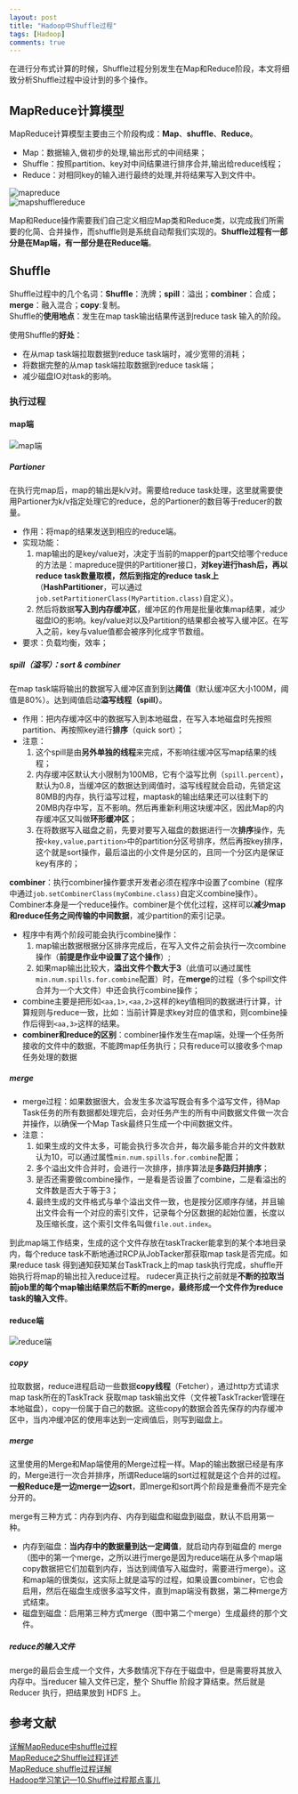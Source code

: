 ```yaml
---
layout: post
title: "Hadoop中Shuffle过程"
tags: [Hadoop]
comments: true
---
```


在进行分布式计算的时候，Shuffle过程分别发生在Map和Reduce阶段，本文将细致分析Shuffle过程中设计到的多个操作。    


## MapReduce计算模型
MapReduce计算模型主要由三个阶段构成：**Map**、**shuffle**、**Reduce**。   
- Map：数据输入,做初步的处理,输出形式的中间结果；
- Shuffle：按照partition、key对中间结果进行排序合并,输出给reduce线程；
- Reduce：对相同key的输入进行最终的处理,并将结果写入到文件中。

![mapreduce](https://raw.githubusercontent.com/Andr-Robot/iMarkdownPhotos/master/Res/mapreduce.png)   
![mapshufflereduce](https://raw.githubusercontent.com/Andr-Robot/iMarkdownPhotos/master/Res/mapshufflereduce.png)    

Map和Reduce操作需要我们自己定义相应Map类和Reduce类，以完成我们所需要的化简、合并操作，而shuffle则是系统自动帮我们实现的。**Shuffle过程有一部分是在Map端，有一部分是在Reduce端**。   

## Shuffle
Shuffle过程中的几个名词：**Shuffle**：洗牌；**spill**：溢出；**combiner**：合成；**merge**：融入混合；**copy**:复制。   
Shuffle的**使用地点**：发生在map task输出结果传送到reduce task 输入的阶段。

使用Shuffle的**好处**：
- 在从map task端拉取数据到reduce task端时，减少宽带的消耗；
- 将数据完整的从map task端拉取数据到reduce task端；
- 减少磁盘IO对task的影响。

### 执行过程
#### map端
![map端](https://raw.githubusercontent.com/Andr-Robot/iMarkdownPhotos/master/Res/mapshuffle.jpg)   

##### Partioner
在执行完map后，map的输出是k/v对。需要给reduce task处理，这里就需要使用Partioner为k/v指定处理它的reduce，总的Partioner的数目等于reducer的数量。
- 作用：将map的结果发送到相应的reduce端。
- 实现功能：
    1. map输出的是key/value对，决定于当前的mapper的part交给哪个reduce的方法是：mapreduce提供的Partitioner接口，**对key进行hash后，再以reduce task数量取模，然后到指定的reduce task上**（**HashPartitioner**，可以通过`job.setPartitionerClass(MyPartition.class)`自定义）。
    2. 然后将数据**写入到内存缓冲区**，缓冲区的作用是批量收集map结果，减少磁盘IO的影响。key/value对以及Partition的结果都会被写入缓冲区。在写入之前，key与value值都会被序列化成字节数组。
- 要求：负载均衡，效率；

##### spill（溢写）：sort & combiner
在map task端将输出的数据写入缓冲区直到到达**阈值**（默认缓冲区大小100M，阈值是80%）。达到阈值启动**溢写线程（spill）**。
- 作用：把内存缓冲区中的数据写入到本地磁盘，在写入本地磁盘时先按照partition、再按照key进行**排序**（quick sort）；
- 注意：
    1. 这个spill是由**另外单独的线程**来完成，不影响往缓冲区写map结果的线程；
    2. 内存缓冲区默认大小限制为100MB，它有个溢写比例（`spill.percent`），默认为0.8，当缓冲区的数据达到阈值时，溢写线程就会启动，先锁定这80MB的内存，执行溢写过程，maptask的输出结果还可以往剩下的20MB内存中写，互不影响。然后再重新利用这块缓冲区，因此Map的内存缓冲区又叫做**环形缓冲区**；
    3. 在将数据写入磁盘之前，先要对要写入磁盘的数据进行一次**排序**操作，先按`<key,value,partition>`中的partition分区号排序，然后再按key排序，这个就是sort操作，最后溢出的小文件是分区的，且同一个分区内是保证key有序的；

**combiner**：执行combiner操作要求开发者必须在程序中设置了combine（程序中通过`job.setCombinerClass(myCombine.class)`自定义combine操作）。Combiner本身是一个reduce操作。combiner是个优化过程，这样可以**减少map和reduce任务之间传输的中间数据**，减少partition的索引记录。   
- 程序中有两个阶段可能会执行combine操作：
    1. map输出数据根据分区排序完成后，在写入文件之前会执行一次combine操作（**前提是作业中设置了这个操作**）;
    2. 如果map输出比较大，**溢出文件个数大于3**（此值可以通过属性`min.num.spills.for.combine`配置）时，在**merge**的过程（多个spill文件合并为一个大文件）中还会执行combine操作；
- combine主要是把形如`<aa,1>,<aa,2>`这样的key值相同的数据进行计算，计算规则与reduce一致，比如：当前计算是求key对应的值求和，则combine操作后得到`<aa,3>`这样的结果。
- **combiner和reduce的区别**：combiner操作发生在map端，处理一个任务所接收的文件中的数据，不能跨map任务执行；只有reduce可以接收多个map任务处理的数据

##### merge
- merge过程：如果数据很大，会发生多次溢写既会有多个溢写文件，待Map Task任务的所有数据都处理完后，会对任务产生的所有中间数据文件做一次合并操作，以确保一个Map Task最终只生成一个中间数据文件。
- 注意：
    1. 如果生成的文件太多，可能会执行多次合并，每次最多能合并的文件数默认为10，可以通过属性`min.num.spills.for.combine`配置；
    2. 多个溢出文件合并时，会进行一次排序，排序算法是**多路归并排序**；
    3. 是否还需要做combine操作，一是看是否设置了combine，二是看溢出的文件数是否大于等于3；
    4. 最终生成的文件格式与单个溢出文件一致，也是按分区顺序存储，并且输出文件会有一个对应的索引文件，记录每个分区数据的起始位置，长度以及压缩长度，这个索引文件名叫做`file.out.index`。

到此map端工作结束，生成的这个文件存放在taskTracker能拿到的某个本地目录内，每个reduce task不断地通过RCP从JobTacker那获取map task是否完成。如果reduce task 得到通知获知某台TaskTrack上的map task执行完成，shuffle开始执行将map的输出拉入reduce过程。
rudecer真正执行之前就是**不断的拉取当前job里的每个map输出结果然后不断的merge，最终形成一个文件作为reduce task的输入文件**。

#### reduce端
![reduce端](https://raw.githubusercontent.com/Andr-Robot/iMarkdownPhotos/master/Res/reduceshuffle.jpg)   
##### copy
拉取数据，reduce进程启动一些数据**copy线程**（Fetcher），通过http方式请求map task所在的TaskTrack 获取map task输出文件（文件被TaskTracker管理在本地磁盘），copy一份属于自己的数据。这些copy的数据会首先保存的内存缓冲区中，当内冲缓冲区的使用率达到一定阀值后，则写到磁盘上。   
##### merge
这里使用的Merge和Map端使用的Merge过程一样。Map的输出数据已经是有序的，Merge进行一次合并排序，所谓Reduce端的sort过程就是这个合并的过程。**一般Reduce是一边merge一边sort**，即merge和sort两个阶段是重叠而不是完全分开的。

merge有三种方式：内存到内存、内存到磁盘和磁盘到磁盘，默认不启用第一种。
- 内存到磁盘：**当内存中的数据量到达一定阈值**，就启动内存到磁盘的 merge（图中的第一个merge，之所以进行merge是因为reduce端在从多个map端copy数据把它们加载到内存，当达到阈值写入磁盘时，需要进行merge）。这和map端的很类似，这实际上就是溢写的过程，如果设置combiner，它也会启用，然后在磁盘生成很多溢写文件，直到map端没有数据，第二种merge方式结束。
- 磁盘到磁盘：启用第三种方式merge（图中第二个merge）生成最终的那个文件。

##### reduce的输入文件
merge的最后会生成一个文件，大多数情况下存在于磁盘中，但是需要将其放入内存中。当reducer 输入文件已定，整个 Shuffle 阶段才算结束。然后就是 Reducer 执行，把结果放到 HDFS 上。

## 参考文献
[详解MapReduce中shuffle过程](http://www.aboutyun.com/thread-19149-1-1.html)   
[MapReduce之Shuffle过程详述](http://matt33.com/2016/03/02/hadoop-shuffle/)    
[MapReduce shuffle过程详解](https://blog.csdn.net/u014374284/article/details/49205885)   
[Hadoop学习笔记—10.Shuffle过程那点事儿](http://www.cnblogs.com/edisonchou/p/4298423.html)